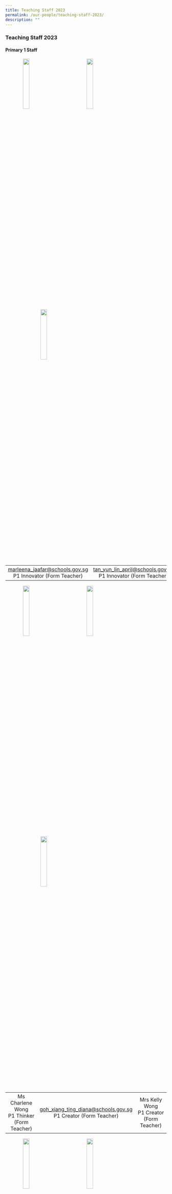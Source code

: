 ```yaml
---
title: Teaching Staff 2023
permalink: /our-people/teaching-staff-2023/
description: ""
---
```

### **Teaching Staff 2023**

#### **Primary 1 Staff**
<img src="/images/p1staff1.jpg" style="width:20%;margin-left:55px;" align = "left">
<img src="/images/p1staff2.jpg" style="width:20%;margin-left:95px;" align = "left">
<img src="/images/p1staff3.jpg" style="width:20%;margin-left:110px;" align = "left">

<br clear="left">

|  |  |  |
|:---:|:---:|:---:|
| [marleena\_jaafar@schools.gov.sg](mailto:marleena_jaafar@schools.gov.sg)<br>P1 Innovator (Form Teacher) | [tan\_yun\_lin\_april@schools.gov.sg](mailto:tan_yun_lin_april@schools.gov.sg)<br>P1 Innovator (Form Teacher) | [chen\_zhaochen@schools.gov.sg](mailto:chen_zhaochen@schools.gov.sg)<br>P1 Thinker (Form Teacher) |

<img src="/images/p1staff4.jpg" style="width:20%;margin-left:55px;" align = "left">
<img src="/images/p1staff5.jpg" style="width:20%;margin-left:95px;" align = "left">
<img src="/images/p1staff6.jpg" style="width:20%;margin-left:110px;" align = "left">

<br clear="left">

|  |  |  |
|:---:|:---:|:---:|
| Ms Charlene Wong<br>P1 Thinker (Form Teacher) | [goh\_xiang\_ting\_diana@schools.gov.sg](mailto:goh_xiang_ting_diana@schools.gov.sg)<br>P1 Creator (Form Teacher) | Mrs Kelly Wong<br>P1 Creator (Form Teacher) |

<img src="/images/p1staff7.jpg" style="width:20%;margin-left:55px;" align = "left">
<img src="/images/p1staff8.jpg" style="width:20%;margin-left:95px;" align = "left">
<img src="/images/p1staff9.jpg" style="width:20%;margin-left:110px;" align = "left">

<br clear="left">

|  |  |  |
|:---:|:---:|:---:|
| [Liew\_ZHI\_LING\_GERALDINE@schools.gov.sg](mailto:Liew_ZHI_LING_GERALDINE@schools.gov.sg)<br>P1 Reflector (Form teacher) | [dayana\_ismail@schools.gov.sg](mailto:Liew_ZHI_LING_GERALDINE@schools.gov.sg)<br>P1 Reflector (Form teacher) | [Kang\_Pei\_Yee\_Evelyn@schools.gov.sg](mailto:Kang_Pei_Yee_Evelyn@schools.gov.sg)<br>P1 Inventor (Form Teacher) |

<img src="/images/p1staff10.jpg" style="width:20%;margin-left:55px;" align = "left">
<img src="/images/p1staff11.jpg" style="width:20%;margin-left:95px;" align = "left">
<img src="/images/p1staff12.jpg" style="width:20%;margin-left:110px;" align = "left">

<br clear="left">

|  |  |  |
|:---:|:---:|:---:|
| [sumathi\_krishnasamy@schools.gov.sg](mailto:sumathi_krishnasamy@schools.gov.sg)<br>P1 Inventor (Form Teacher) | [goh\_ching\_xian\_vivian@schools.gov.sg](mailto:marleena_jaafar@schools.gov.sg)<br>P1 Inquirer (Form-Teacher) | [norain\_ahmad@schools.gov.sg](mailto:norain_ahmad@schools.gov.sg)<br>P1 Inquirer (From Teacher) |

<img src="/images/p1staff13.jpg" style="width:20%;margin-left:55px;" align = "left">
<img src="/images/p1staff14.jpg" style="width:20%;margin-left:95px;" align = "left">
<img src="/images/p1staff15.jpg" style="width:20%;margin-left:110px;" align = "left">

<br clear="left">

|  |  |  |
|:---:|:---:|:---:|
| [toh\_xue\_le\_cheryl@schools.gov.sg](mailto:toh_xue_le_cheryl@schools.gov.sg)<br>P1 Explorer (Form Teacher) | [hong\_bee\_yuen@schools.gov.sg](mailto:lai_hui_ming@schools.gov.sg)<br>P1 Explorer (Form Teacher) | [Cheong\_shu\_hui@schools.gov.sg](mailto:ong_zhi_yong_gary@schools.gov.sg)<br>P1 Discoverer (Form Teacher) |

<img src="/images/p1staff16.jpg" style="width:20%;margin-left:55px;" align = "left">

<br clear="left">

|  |
|:---|
| [yeo\_puay\_koon\_alice@schools.gov.sg](mailto:tan_rachel@schools.gov.sg) <br>P1 Discoverer(Form Teacher) |

#### **Primary 2 Staff**
<img src="/images/p2staff1.jpg" style="width:20%;margin-left:55px;" align = "left">
<img src="/images/p2staff2.jpg" style="width:20%;margin-left:95px;" align = "left">
<img src="/images/p2staff3.jpg" style="width:20%;margin-left:110px;" align = "left">

<br clear="left">

|  |  |  |
|:---:|:---:|:---:|
| [wee\_si\_ya\_dorcas@schools.gov.sg](mailto:wee_si_ya_dorcas@schools.gov.sg)<br>P2 Innovator (Form Teacher) | [suzanah\_yahaya@schools.gov.sg](mailto:suzanah_yahaya@schools.gov.sg)<br>P2 Innovator (Form Teacher) | [Michael\_Joseph@schools.gov.sg](mailto:Michael_Joseph@schools.gov.sg)<br>P2 Thinker (Form Teacher) |

<img src="/images/p2staff4.jpg" style="width:20%;margin-left:55px;" align = "left">
<img src="/images/p2staff5.jpg" style="width:20%;margin-left:95px;" align = "left">
<img src="/images/p2staff6.jpg" style="width:20%;margin-left:110px;" align = "left">

<br clear="left">

|  |  |  |
|:---:|:---:|:---:|
| [nur\_ainninah\_noor\_muhamed@schools.gov.sg](mailto:nur_ainninah_noor_muhamed@schools.gov.sg)<br>P2 Thinker (Form Teacher) | [eka\_syafiqah\_ahmad\_nasir@schools.gov.sg](mailto:eka_syafiqah_ahmad_nasir@schools.gov.sg)<br>P2 Creator (Form Teacher)	| [chang\_ma\_li@schools.gov.sg](mailto:chang_ma_li@schools.gov.sg)<br>P2 Creator (Form Teacher) |

<img src="/images/p2staff7.jpg" style="width:20%;margin-left:55px;" align = "left">
<img src="/images/p2staff8.jpg" style="width:20%;margin-left:95px;" align = "left">
<img src="/images/p2staff9.jpg" style="width:20%;margin-left:110px;" align = "left">

<br clear="left">

|  |  |  |
|:---:|:---:|:---:|
| [md\_farouk\_rahim@schools.gov.sg](mailto:md_farouk_rahim@schools.gov.sg)<br>P2 Reflector (Form Teacher) | Ms Tessari <br>P2 Reflector (Form Teacher) | [lin\_suting@schools.gov.sg](mailto:lin_suting@schools.gov.sg)<br>P2 Inventor (Form Teacher) |

<img src="/images/p2staff10.jpg" style="width:20%;margin-left:55px;" align = "left">
<img src="/images/p2staff11.jpg" style="width:20%;margin-left:95px;" align = "left">
<img src="/images/p2staff12.jpg" style="width:20%;margin-left:110px;" align = "left">

<br clear="left">

|  |  |  |
|:---:|:---:|:---:|
| [koh\_meow\_li@schools.gov.sg](mailto:tay_aik_poh@schools.gov.sg)<br>P2 Inventor (Form Teacher) | [choo\_chai\_fang@schools.gov.sg](mailto:cheong_shu_hui@schools.gov.sg)<br>P2 Inquirer (Form Teacher) | [arani\_zuliffah@schools.gov.sg](mailto:arani_zuliffah@schools.gov.sg)<br>P2 Inquirer (Form Teacher) |

<img src="/images/p2staff13.jpg" style="width:20%;margin-left:55px;" align = "left">
<img src="/images/p2staff14.jpg" style="width:20%;margin-left:95px;" align = "left">
<img src="/images/p2staff15.jpg" style="width:20%;margin-left:110px;" align = "left">

<br clear="left">

|  |  |  |
|:---:|:---:|:---:|
| [sai\_syamla\_krisna@schools.gov.sg](mailto:sai_syamla_krisna@schools.gov.sg)<br>P2 Explorer (Form Teacher) | [lai\_hui\_ming@schools.gov.sg](mailto:sai_syamla_krisna@schools.gov.sg)<br>P2 Explorer (Form Teacher) | [ong\_zhi\_yong\_gary@schools.gov.sg](mailto:lin_suting@schools.gov.sg)<br>P2 Discoverer (Form Teacher) |

<img src="/images/p2staff16.jpg" style="width:20%;margin-left:55px;" align = "left">

<br clear="left">

|  |
|:---|
| [tan\_rachel@schools.gov.sg](mailto:tan_yun_lin_april@schools.gov.sg)<br>P2 Discoverer (Form Teacher) |

#### **Primary 3 Staff**
<img src="/images/p3staff.jpg" style="width:20%;margin-left:55px;" align = "left">
<img src="/images/p3staff.jpg" style="width:20%;margin-left:95px;" align = "left">
<img src="/images/p3staff.jpg" style="width:20%;margin-left:110px;" align = "left">

<br clear="left">

|  |  |  |
|:---:|:---:|:---:|
| <br> | <br> | <br> |

<img src="/images/p3staff.jpg" style="width:20%;margin-left:55px;" align = "left">
<img src="/images/p3staff.jpg" style="width:20%;margin-left:95px;" align = "left">
<img src="/images/p3staff.jpg" style="width:20%;margin-left:110px;" align = "left">

<br clear="left">

|  |  |  |
|:---:|:---:|:---:|
| <br> | <br> | <br> |

<img src="/images/p3staff.jpg" style="width:20%;margin-left:55px;" align = "left">
<img src="/images/p3staff.jpg" style="width:20%;margin-left:95px;" align = "left">
<img src="/images/p3staff.jpg" style="width:20%;margin-left:110px;" align = "left">

<br clear="left">

|  |  |  |
|:---:|:---:|:---:|
| <br> | <br> | <br> |

<img src="/images/p3staff.jpg" style="width:20%;margin-left:55px;" align = "left">
<img src="/images/p3staff.jpg" style="width:20%;margin-left:95px;" align = "left">
<img src="/images/p3staff.jpg" style="width:20%;margin-left:110px;" align = "left">

<br clear="left">

|  |  |  |
|:---:|:---:|:---:|
| <br> | <br> | <br> |

<img src="/images/p3staff.jpg" style="width:20%;margin-left:55px;" align = "left">
<img src="/images/p3staff.jpg" style="width:20%;margin-left:95px;" align = "left">
<img src="/images/p3staff.jpg" style="width:20%;margin-left:110px;" align = "left">

<br clear="left">

|  |  |  |
|:---:|:---:|:---:|
| <br> | <br> | <br> |

#### **Primary 4 Staff**
<img src="/images/p4staff.jpg" style="width:20%;margin-left:55px;" align = "left">
<img src="/images/p4staff.jpg" style="width:20%;margin-left:95px;" align = "left">
<img src="/images/p4staff.jpg" style="width:20%;margin-left:110px;" align = "left">

<br clear="left">

|  |  |  |
|:---:|:---:|:---:|
| <br> | <br> | <br> |

<img src="/images/p4staff.jpg" style="width:20%;margin-left:55px;" align = "left">
<img src="/images/p4staff.jpg" style="width:20%;margin-left:95px;" align = "left">
<img src="/images/p4staff.jpg" style="width:20%;margin-left:110px;" align = "left">

<br clear="left">

|  |  |  |
|:---:|:---:|:---:|
| <br> | <br> | <br> |

<img src="/images/p4staff.jpg" style="width:20%;margin-left:55px;" align = "left">
<img src="/images/p4staff.jpg" style="width:20%;margin-left:95px;" align = "left">
<img src="/images/p4staff.jpg" style="width:20%;margin-left:110px;" align = "left">

<br clear="left">

|  |  |  |
|:---:|:---:|:---:|
| <br> | <br> | <br> |

<img src="/images/p4staff.jpg" style="width:20%;margin-left:55px;" align = "left">
<img src="/images/p4staff.jpg" style="width:20%;margin-left:95px;" align = "left">
<img src="/images/p4staff.jpg" style="width:20%;margin-left:110px;" align = "left">

<br clear="left">

|  |  |  |
|:---:|:---:|:---:|
| <br> | <br> | <br> |

<img src="/images/p4staff.jpg" style="width:20%;margin-left:135px;" align = "left">
<img src="/images/p4staff.jpg" style="width:20%;margin-left:225px;" align = "left">

<br clear="left">

|  |  |
|:---:|:---:|
| <br> | <br> |

#### **Primary 5 Staff**
<img src="/images/p5staff.jpg" style="width:20%;margin-left:55px;" align = "left">
<img src="/images/p5staff.jpg" style="width:20%;margin-left:95px;" align = "left">
<img src="/images/p5staff.jpg" style="width:20%;margin-left:110px;" align = "left">

<br clear="left">

|  |  |  |
|:---:|:---:|:---:|
| <br> | <br> | <br> |

<img src="/images/p5staff.jpg" style="width:20%;margin-left:55px;" align = "left">
<img src="/images/p5staff.jpg" style="width:20%;margin-left:95px;" align = "left">
<img src="/images/p5staff.jpg" style="width:20%;margin-left:110px;" align = "left">

<br clear="left">

|  |  |  |
|:---:|:---:|:---:|
| <br> | <br> | <br> |

<img src="/images/p5staff.jpg" style="width:20%;margin-left:55px;" align = "left">
<img src="/images/p5staff.jpg" style="width:20%;margin-left:95px;" align = "left">
<img src="/images/p5staff.jpg" style="width:20%;margin-left:110px;" align = "left">

<br clear="left">

|  |  |  |
|:---:|:---:|:---:|
| <br> | <br> | <br> |

<img src="/images/p5staff.jpg" style="width:20%;margin-left:55px;" align = "left">
<img src="/images/p5staff.jpg" style="width:20%;margin-left:95px;" align = "left">
<img src="/images/p5staff.jpg" style="width:20%;margin-left:110px;" align = "left">

<br clear="left">

|  |  |  |
|:---:|:---:|:---:|
| <br> | <br> | <br> |

<img src="/images/p5staff.jpg" style="width:20%;margin-left:55px;" align = "left">
<img src="/images/p5staff.jpg" style="width:20%;margin-left:95px;" align = "left">
<img src="/images/p5staff.jpg" style="width:20%;margin-left:110px;" align = "left">

<br clear="left">

|  |  |  |
|:---:|:---:|:---:|
| <br> | <br> | <br> |

<img src="/images/p5staff.jpg" style="width:20%;margin-left:55px;" align = "left">

<br clear="left">

|  |
|:---|
|  |

#### **Primary 6 Staff**
<img src="/images/p6staff.jpg" style="width:20%;margin-left:55px;" align = "left">
<img src="/images/p6staff.jpg" style="width:20%;margin-left:95px;" align = "left">
<img src="/images/p6staff.jpg" style="width:20%;margin-left:110px;" align = "left">

<br clear="left">

|  |  |  |
|:---:|:---:|:---:|
| <br> | <br> | <br> |

<img src="/images/p6staff.jpg" style="width:20%;margin-left:55px;" align = "left">
<img src="/images/p6staff.jpg" style="width:20%;margin-left:95px;" align = "left">
<img src="/images/p6staff.jpg" style="width:20%;margin-left:110px;" align = "left">

<br clear="left">

|  |  |  |
|:---:|:---:|:---:|
| <br> | <br> | <br> |

<img src="/images/p6staff.jpg" style="width:20%;margin-left:55px;" align = "left">
<img src="/images/p6staff.jpg" style="width:20%;margin-left:95px;" align = "left">
<img src="/images/p6staff.jpg" style="width:20%;margin-left:110px;" align = "left">

<br clear="left">

|  |  |  |
|:---:|:---:|:---:|
| <br> | <br> | <br> |

<img src="/images/p6staff.jpg" style="width:20%;margin-left:55px;" align = "left">
<img src="/images/p6staff.jpg" style="width:20%;margin-left:95px;" align = "left">
<img src="/images/p6staff.jpg" style="width:20%;margin-left:110px;" align = "left">

<br clear="left">

|  |  |  |
|:---:|:---:|:---:|
| <br> | <br> | <br> |

#### **Sen Officers**
<img src="/images/senofficer.jpg" style="width:20%;margin-left:55px;" align = "left">
<img src="/images/senofficer.jpg" style="width:20%;margin-left:95px;" align = "left">
<img src="/images/senofficer.jpg" style="width:20%;margin-left:110px;" align = "left">

<br clear="left">

|  |  |  |
|:---:|:---:|:---:|
|  |  |  |

<img src="/images/senofficer.jpg" style="width:20%;margin-left:55px;" align = "left">

<br clear="left">

|  |
|:---|
|  |